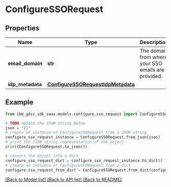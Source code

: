 # ConfigureSSORequest


## Properties

Name | Type | Description | Notes
------------ | ------------- | ------------- | -------------
**email_domain** | **str** | The domain from where your SSO emails are provided. | 
**idp_metadata** | [**ConfigureSSORequestIdpMetadata**](ConfigureSSORequestIdpMetadata.md) |  | 

## Example

```python
from ibm_gdsc_sdk_saas.models.configure_sso_request import ConfigureSSORequest

# TODO update the JSON string below
json = "{}"
# create an instance of ConfigureSSORequest from a JSON string
configure_sso_request_instance = ConfigureSSORequest.from_json(json)
# print the JSON string representation of the object
print(ConfigureSSORequest.to_json())

# convert the object into a dict
configure_sso_request_dict = configure_sso_request_instance.to_dict()
# create an instance of ConfigureSSORequest from a dict
configure_sso_request_from_dict = ConfigureSSORequest.from_dict(configure_sso_request_dict)
```
[[Back to Model list]](../README.md#documentation-for-models) [[Back to API list]](../README.md#documentation-for-api-endpoints) [[Back to README]](../README.md)


